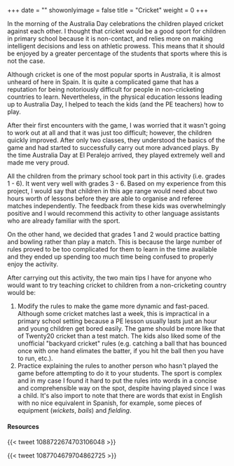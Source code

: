 +++
date = ""
showonlyimage = false
title = "Cricket"
weight = 0
+++

In the morning of the Australia Day celebrations the children played cricket against each other. I thought that cricket would be a good sport for children in primary school because it is non-contact, and relies more on making intelligent decisions and less on athletic prowess. This means that it should be enjoyed by a greater percentage of the students that sports where this is not the case.

Although cricket is one of the most popular sports in Australia, it is almost unheard of here in Spain. It is quite a complicated game that has a reputation for being notoriously difficult for people in non-cricketing countries to learn. Nevertheless, in the physical education lessons leading up to Australia Day, I helped to teach the kids (and the PE teachers) how to play. 

After their first encounters with the game, I was worried that it wasn't going to work out at all and that it was just too difficult; however, the children quickly improved. After only two classes, they understood the basics of the game and had started to successfully carry out more advanced plays. By the time Australia Day at El Peralejo arrived, they played extremely well and made me very proud.

All the children from the primary school took part in this activity (i.e. grades 1 - 6). It went very well with grades 3 - 6. Based on my experience from this project, I would say that children in this age range would need about two hours worth of lessons before they are able to organise and referee matches independently. The feedback from these kids was overwhelmingly positive and I would recommend this activity to other language assistants who are already familiar with the sport.

On the other hand, we decided that grades 1 and 2 would practice batting and bowling rather than play a match. This is because the large number of rules proved to be too complicated for them to learn in the time available and they ended up spending too much time being confused to properly enjoy the activity.

After carrying out this activity, the two main tips I have for anyone who would want to try teaching cricket to children from a non-cricketing country would be:

1. Modify the rules to make the game more dynamic and fast-paced. Although some cricket matches last a week, this is impractical in a primary school setting because a PE lesson usually lasts just an hour and young children get bored easily. The game should be more like that of Twenty20 cricket than a test match. The kids also liked some of the unofficial "backyard cricket" rules (e.g. catching a ball that has bounced once with one hand elimates the batter, if you hit the ball then you have to run, etc.).
2. Practice explaining the rules to another person who hasn't played the game before attempting to do it to your students. The sport is complex and in my case I found it hard to put the rules into words in a concise and comprehensible way on the spot, despite having played since I was a child. It's also import to note that there are words that exist in English with no nice equivalent in Spanish, for example, some pieces of equipment (*wickets*, *bails*) and *fielding*.

#### Resources

{{< tweet 1088722674703106048 >}}

{{< tweet 1087704679704862725 >}}